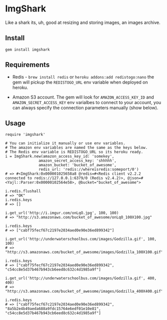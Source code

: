 ImgShark
========
Like a shark its, uh, good at resizing and storing images, an images archive.

Install
-------
  
    gem install imgshark

Requirements
------------
 - Redis - `brew install redis` or `heroku addons:add redistogo:nano` the gem will pickup the `REDISTOGO_URL` env variable when deployed on heroku.
 
 - Amazon S3 account. The gem will look for `AMAZON_ACCESS_KEY_ID` and `AMAZON_SECRET_ACCESS_KEY` env varialbes to connect to your account, you can always specify the connection parameters manually (show below).

Usage
-----

    require 'imgshark'
    
    # You can initialize it manually or use env variables.
    # The amazon env variables are named the same as the keys below.
    # The Redis env variable is REDISTOGO_URL so its heroku ready.
    i = ImgShark.new(amazon_access_key_id: 'somekey', 
                   amazon_secret_access_key: 'shhhhh', 
                   amazon_bucket: 'bucket_of_awesome',
                   redis_url: 'redis://whereisredis:someport/0')
    # => #<ImgShark:0x000001025658a8 @redis=#<Redis client v2.2.2 connected to redis://127.0.0.1:6379/0 (Redis v2.4.2)>, @json=#<Yajl::Parser:0x00000102564e58>, @bucket="bucket_of_awesome"> 

    i.redis.flushall
    # => "OK" 
    i.redis.keys
    # => [] 
    
    i.get_url('http://i.imgur.com/onLqO.jpg', 100, 100)
    # => "http://s3.amazonaws.com/bucket_of_awesome/onLqO_100X100.jpg" 
    
    i.redis.keys
    # => ["cabf75fecf67c2197e2034aed0e90e36ed899342"] 
    
    i.get_url('http://underwaterschoolbus.com/images/Godzilla.gif', 100, 100)
    # => "http://s3.amazonaws.com/bucket_of_awesome/images/Godzilla_100X100.gif" 
    
    i.redis.keys
    # => ["cabf75fecf67c2197e2034aed0e90e36ed899342", "c54cc8e5d37b467b943cb6eed8c632c4d1985a9f"] 
   
    i.get_url('http://underwaterschoolbus.com/images/Godzilla.gif', 400, 400)
    # => "http://s3.amazonaws.com/bucket_of_awesome/images/Godzilla_400X400.gif" 
    
    i.redis.keys
    # => ["cabf75fecf67c2197e2034aed0e90e36ed899342", "8a5b2e4b49aeda688a9fdc15764e6edf01e10e81", "c54cc8e5d37b467b943cb6eed8c632c4d1985a9f"]


